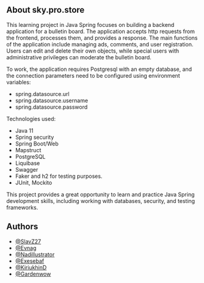 ## About sky.pro.store

This learning project in Java Spring focuses on building a backend application for a bulletin board. The application accepts http requests from the frontend, processes them, and provides a response. The main functions of the application include managing ads, comments, and user registration. Users can edit and delete their own objects, while special users with administrative privileges can moderate the bulletin board.

To work, the application requires Postgresql with an empty database, and the connection parameters need to be configured using environment variables:
- spring.datasource.url
- spring.datasource.username
- spring.datasource.password

Technologies used:
- Java 11
- Spring security
- Spring Boot/Web
- Mapstruct
- PostgreSQL
- Liquibase
- Swagger
- Faker and h2 for testing purposes.
- JUnit, Mockito

This project provides a great opportunity to learn and practice Java Spring development skills, including working with databases, security, and testing frameworks.


## Authors

- [@SlavZ27](https://github.com/SlavZ27)
- [@Evnag](https://github.com/evnag)
- [@Nadillustrator](https://github.com/nadillustrator)
- [@Exesebaf](https://github.com/Exesebaf)
- [@KiriukhinD](https://github.com/KiriukhinD)
- [@Gardenwow](https://github.com/gardenwow)

